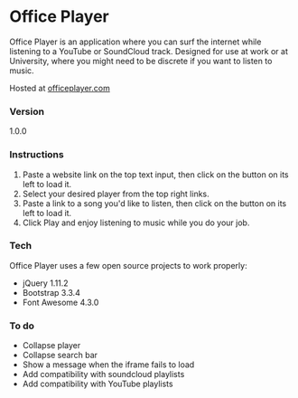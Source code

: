 # Office Player

Office Player is an application where you can surf the internet while listening to a YouTube or SoundCloud track. Designed for use at work or at University, where you might need to be discrete if you want to listen to music.

Hosted at [officeplayer.com](http://www.officeplayer.com "Office Player")

### Version
1.0.0

### Instructions

 1. Paste a website link on the top text input, then click on the button on its left to load it.
 2. Select your desired player from the top right links.
 3. Paste a link to a song you'd like to listen, then click on the button on its left to load it.
 4. Click Play and enjoy listening to music while you do your job.

### Tech

Office Player uses a few open source projects to work properly:

* jQuery 1.11.2
* Bootstrap 3.3.4
* Font Awesome 4.3.0

### To do

 - Collapse player
 - Collapse search bar
 - Show a message when the iframe fails to load
 - Add compatibility with soundcloud playlists
 - Add compatibility with YouTube playlists